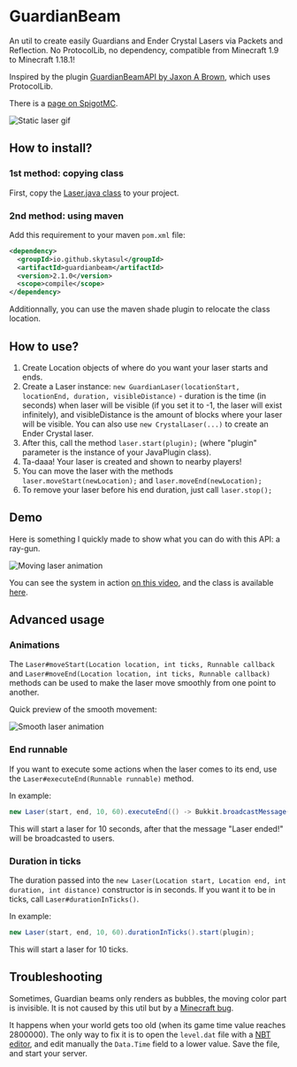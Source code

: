 # GuardianBeam
An util to create easily Guardians and Ender Crystal Lasers via Packets and Reflection. No ProtocolLib, no dependency, compatible from Minecraft 1.9 to Minecraft 1.18.1!

Inspired by the plugin [GuardianBeamAPI by Jaxon A Brown](https://www.spigotmc.org/resources/18329), which uses ProtocolLib.

There is a [page on SpigotMC](https://www.spigotmc.org/threads/tutorial-laser-guardian-beam.348901/).

![Static laser gif](https://github.com/SkytAsul/GuardianBeam/blob/master/Beam.gif?raw=true)

## How to install?
### 1st method: copying class
First, copy the [Laser.java class](https://github.com/SkytAsul/GuardianBeam/blob/master/src/main/java/fr/skytasul/guardianbeam/Laser.java) to your project.

### 2nd method: using maven
Add this requirement to your maven `pom.xml` file:

```xml
<dependency>
  <groupId>io.github.skytasul</groupId>
  <artifactId>guardianbeam</artifactId>
  <version>2.1.0</version>
  <scope>compile</scope>
</dependency>
```
Additionnally, you can use the maven shade plugin to relocate the class location.

## How to use?
1. Create Location objects of where do you want your laser starts and ends.
2. Create a Laser instance: `new GuardianLaser(locationStart, locationEnd, duration, visibleDistance)` - duration is the time (in seconds) when laser will be visible (if you set it to -1, the laser will exist infinitely), and visibleDistance is the amount of blocks where your laser will be visible. You can also use `new CrystalLaser(...)` to create an Ender Crystal laser.
3. After this, call the method `laser.start(plugin);` (where "plugin" parameter is the instance of your JavaPlugin class).
4. Ta-daaa! Your laser is created and shown to nearby players!
5. You can move the laser with the methods `laser.moveStart(newLocation);` and `laser.moveEnd(newLocation);`
6. To remove your laser before his end duration, just call `laser.stop();`

## Demo
Here is something I quickly made to show what you can do with this API: a ray-gun.

![Moving laser animation](https://github.com/SkytAsul/GuardianBeam/blob/master/Moving%20Beam.gif?raw=true)

You can see the system in action [on this video](https://youtu.be/NSYMKsPBdMM), and the class is available [here](https://github.com/SkytAsul/GuardianBeam/blob/master/LaserDemo.java).

## Advanced usage
### Animations
The `Laser#moveStart(Location location, int ticks, Runnable callback` and `Laser#moveEnd(Location location, int ticks, Runnable callback)` methods can be used to make the laser move smoothly from one point to another.

Quick preview of the smooth movement:

![Smooth laser animation](https://github.com/SkytAsul/GuardianBeam/blob/master/Smooth%20Moving%20Beam.gif?raw=true)

### End runnable
If you want to execute some actions when the laser comes to its end, use the `Laser#executeEnd(Runnable runnable)` method.

In example:

```java
new Laser(start, end, 10, 60).executeEnd(() -> Bukkit.broadcastMessage("Laser ended!")).start(plugin);
```
This will start a laser for 10 seconds, after that the message "Laser ended!" will be broadcasted to users.

### Duration in ticks
The duration passed into the `new Laser(Location start, Location end, int duration, int distance)` constructor is in seconds. If you want it to be in ticks, call `Laser#durationInTicks()`.

In example:

```java
new Laser(start, end, 10, 60).durationInTicks().start(plugin);
```
This will start a laser for 10 ticks.

## Troubleshooting
Sometimes, Guardian beams only renders as bubbles, the moving color part is invisible.
It is not caused by this util but by a [Minecraft bug](https://bugs.mojang.com/browse/MC-165595).

It happens when your world gets too old (when its game time value reaches 2800000).
The only way to fix it is to open the `level.dat` file with a [NBT editor](https://github.com/jaquadro/NBTExplorer), and edit manually the `Data.Time` field to a lower value. Save the file, and start your server.